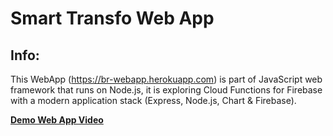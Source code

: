 # Smart Transfo Web App

## Info:
This WebApp (https://br-webapp.herokuapp.com) is part of JavaScript web framework that runs on Node.js, it is exploring Cloud Functions for Firebase with a modern application stack (Express, Node.js, Chart & Firebase). 

[**Demo Web App Video**](https://drive.google.com/open?id=1Sf_zLkT4DYyqXcno427rKL0h3zJGTw97)
